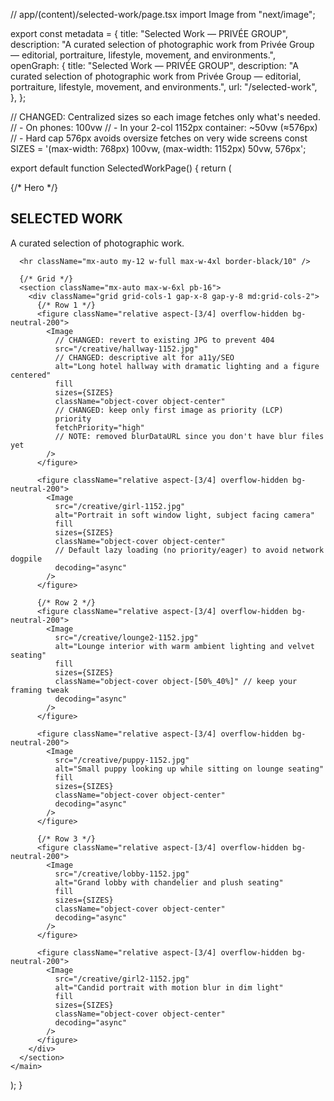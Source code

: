 // app/(content)/selected-work/page.tsx
import Image from "next/image";

export const metadata = {
  title: "Selected Work — PRIVÉE GROUP",
  description:
    "A curated selection of photographic work from Privée Group — editorial, portraiture, lifestyle, movement, and environments.",
  openGraph: {
    title: "Selected Work — PRIVÉE GROUP",
    description:
      "A curated selection of photographic work from Privée Group — editorial, portraiture, lifestyle, movement, and environments.",
    url: "/selected-work",
  },
};

// CHANGED: Centralized sizes so each image fetches only what's needed.
// - On phones: 100vw
// - In your 2-col 1152px container: ~50vw (≈576px)
// - Hard cap 576px avoids oversize fetches on very wide screens
const SIZES = '(max-width: 768px) 100vw, (max-width: 1152px) 50vw, 576px';

export default function SelectedWorkPage() {
  return (
    <main className="px-6 bg-white text-black min-h-screen">
      {/* Hero */}
      <section className="pt-20 pb-10 text-center">
        <div className="mx-auto w-full max-w-4xl">
          <h1 className="text-5xl md:text-6xl leading-tight font-semibold tracking-wide uppercase">
            SELECTED WORK
          </h1>
          <div className="mx-auto mt-4 max-w-3xl">
            <p className="text-base md:text-lg leading-relaxed text-black">
              A curated selection of photographic work.
            </p>
          </div>
        </div>
      </section>

      <hr className="mx-auto my-12 w-full max-w-4xl border-black/10" />

      {/* Grid */}
      <section className="mx-auto max-w-6xl pb-16">
        <div className="grid grid-cols-1 gap-x-8 gap-y-8 md:grid-cols-2">
          {/* Row 1 */}
          <figure className="relative aspect-[3/4] overflow-hidden bg-neutral-200">
            <Image
              // CHANGED: revert to existing JPG to prevent 404
              src="/creative/hallway-1152.jpg"
              // CHANGED: descriptive alt for a11y/SEO
              alt="Long hotel hallway with dramatic lighting and a figure centered"
              fill
              sizes={SIZES}
              className="object-cover object-center"
              // CHANGED: keep only first image as priority (LCP)
              priority
              fetchPriority="high"
              // NOTE: removed blurDataURL since you don't have blur files yet
            />
          </figure>

          <figure className="relative aspect-[3/4] overflow-hidden bg-neutral-200">
            <Image
              src="/creative/girl-1152.jpg"
              alt="Portrait in soft window light, subject facing camera"
              fill
              sizes={SIZES}
              className="object-cover object-center"
              // Default lazy loading (no priority/eager) to avoid network dogpile
              decoding="async"
            />
          </figure>

          {/* Row 2 */}
          <figure className="relative aspect-[3/4] overflow-hidden bg-neutral-200">
            <Image
              src="/creative/lounge2-1152.jpg"
              alt="Lounge interior with warm ambient lighting and velvet seating"
              fill
              sizes={SIZES}
              className="object-cover object-[50%_40%]" // keep your framing tweak
              decoding="async"
            />
          </figure>

          <figure className="relative aspect-[3/4] overflow-hidden bg-neutral-200">
            <Image
              src="/creative/puppy-1152.jpg"
              alt="Small puppy looking up while sitting on lounge seating"
              fill
              sizes={SIZES}
              className="object-cover object-center"
              decoding="async"
            />
          </figure>

          {/* Row 3 */}
          <figure className="relative aspect-[3/4] overflow-hidden bg-neutral-200">
            <Image
              src="/creative/lobby-1152.jpg"
              alt="Grand lobby with chandelier and plush seating"
              fill
              sizes={SIZES}
              className="object-cover object-center"
              decoding="async"
            />
          </figure>

          <figure className="relative aspect-[3/4] overflow-hidden bg-neutral-200">
            <Image
              src="/creative/girl2-1152.jpg"
              alt="Candid portrait with motion blur in dim light"
              fill
              sizes={SIZES}
              className="object-cover object-center"
              decoding="async"
            />
          </figure>
        </div>
      </section>
    </main>
  );
}
